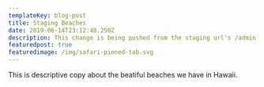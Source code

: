 ```yaml
---
templateKey: blog-post
title: Staging Beaches
date: 2019-06-14T23:12:48.250Z
description: This change is being pushed from the staging url's /admin panel.
featuredpost: true
featuredimage: /img/safari-pinned-tab.svg
---
```


This is descriptive copy about the beatiful beaches we have in Hawaii.

